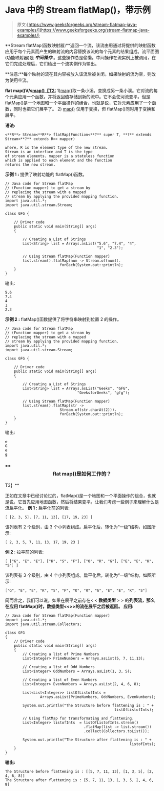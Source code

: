 # Java 中的 Stream flatMap()，带示例

> 原文:[https://www.geeksforgeeks.org/stream-flatmap-java-examples/](https://www.geeksforgeeks.org/stream-flatmap-java-examples/)

**Stream flatMap(函数映射器)**返回一个流，该流由用通过将提供的映射函数应用于每个元素而产生的映射流的内容替换该流的每个元素的结果组成。流平面图(功能映射器)是 ***中间操作*** 。这些操作总是偷懒。中间操作在流实例上被调用，在它们完成处理后，它们给出一个流实例作为输出。

**注意:**每个映射的流在其内容被放入该流后被关闭。如果映射的流为空，则改为使用空流。

**flat map()V/s[map()【T2:](https://www.geeksforgeeks.org/stream-map-java-examples/)**
1)[map()](https://www.geeksforgeeks.org/stream-map-java-examples/)取一条小溪，变换成另一条小溪。它对流的每个元素应用一个函数，并将返回值存储到新的流中。它不会使河流变平。但是 flatMap()是一个地图和一个平面操作的组合，也就是说，它对元素应用了一个函数，同时也把它们展平了。
2) [map()](https://www.geeksforgeeks.org/stream-map-java-examples/) 仅用于变换，但 flatMap()同时用于变换和展平。

**语法:**

```
<**R**> Stream<**R**> flatMap(Function<**?** super T, **?** extends Stream<**?** extends R>> mapper)

where, R is the element type of the new stream.
Stream is an interface and T is the type 
of stream elements. mapper is a stateless function 
which is applied to each element and the function
returns the new stream.

```

**示例 1 :** 提供了映射功能的 flatMap()函数。

```
// Java code for Stream flatMap
// (Function mapper) to get a stream by
// replacing the stream with a mapped
// stream by applying the provided mapping function.
import java.util.*;
import java.util.stream.Stream;

class GFG {

    // Driver code
    public static void main(String[] args)
    {

        // Creating a List of Strings
        List<String> list = Arrays.asList("5.6", "7.4", "4",
                                          "1", "2.3");

        // Using Stream flatMap(Function mapper)
        list.stream().flatMap(num -> Stream.of(num)).
                         forEach(System.out::println);
    }
}
```

输出:

```
5.6
7.4
4
1
2.3

```

**示例 2 :** flatMap()函数提供了将字符串映射到位置 2 的操作。

```
// Java code for Stream flatMap
// (Function mapper) to get a stream by
// replacing the stream with a mapped
// stream by applying the provided mapping function.
import java.util.*;
import java.util.stream.Stream;

class GFG {

    // Driver code
    public static void main(String[] args)
    {

        // Creating a List of Strings
        List<String> list = Arrays.asList("Geeks", "GFG",
                                 "GeeksforGeeks", "gfg");

        // Using Stream flatMap(Function mapper)
        list.stream().flatMap(str -> 
                         Stream.of(str.charAt(2))).
                         forEach(System.out::println);
    }
}
```

输出:

```
e
G
e
g

```

###  **<center>flat map()是如何工作的？</center>

T3】**

正如在文章中已经讨论过的，flatMap()是一个地图和一个平面操作的组合，也就是说，它首先应用地图函数，然后将结果变平。让我们考虑一些例子来理解什么是流扁平化。
**例 1 :**
扁平化前的列表:

```
[ [2, 3, 5], [7, 11, 13], [17, 19, 23] ]

```

该列表有 2 个级别，由 3 个小列表组成。扁平化后，转化为“一级”结构，如图所示:

```
[ 2, 3, 5, 7, 11, 13, 17, 19, 23 ] 

```

**例 2 :**
拉平前的列表:

```
[ ["G", "E", "E"], ["K", "S", "F"], ["O", "R", "G"], ["E", "E", "K", "S"] ]

```

该列表有 3 个级别，由 4 个小列表组成。扁平化后，转化为“一级”结构，如图所示:

```
["G", "E", "E", "K", "S", "F", "O", "R", "G", "E", "E", "K", "S"] 

```

简而言之，我们可以说，如果在展平之前存在< < **数据类型** > > 的**列表流，那么在应用 flatMap()时，**数据类型<<**>>**的流在展平之后被返回。
**应用:******

```
// Java code for Stream flatMap(Function mapper) 
import java.util.*;
import java.util.stream.Collectors;

class GFG
{   
    // Driver code
    public static void main(String[] args)
    {   
        // Creating a list of Prime Numbers
        List<Integer> PrimeNumbers = Arrays.asList(5, 7, 11,13);

        // Creating a list of Odd Numbers
        List<Integer> OddNumbers = Arrays.asList(1, 3, 5);

        // Creating a list of Even Numbers
        List<Integer> EvenNumbers = Arrays.asList(2, 4, 6, 8);

        List<List<Integer>> listOfListofInts =
                Arrays.asList(PrimeNumbers, OddNumbers, EvenNumbers);

        System.out.println("The Structure before flattening is : " +
                                                  listOfListofInts);

        // Using flatMap for transformating and flattening.
        List<Integer> listofInts  = listOfListofInts.stream()
                                    .flatMap(list -> list.stream())
                                    .collect(Collectors.toList());

        System.out.println("The Structure after flattening is : " +
                                                         listofInts);
    }
}
```

**输出:**

```
The Structure before flattening is : [[5, 7, 11, 13], [1, 3, 5], [2, 4, 6, 8]]
The Structure after flattening is : [5, 7, 11, 13, 1, 3, 5, 2, 4, 6, 8] 
```